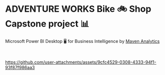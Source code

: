 # ADVENTURE WORKS Bike 🚲 Shop Capstone project 📊
Microsoft Power BI Desktop 🖥️ for Business Intelligence by [Maven Analytics](https://www.udemy.com/course/microsoft-power-bi-up-running-with-power-bi-desktop/)


<br>


https://github.com/user-attachments/assets/9cfc4529-0308-4333-94f1-93f87f986aa3

